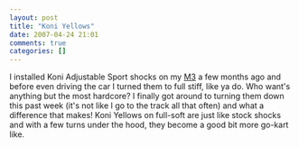 ```yaml
---
layout: post
title: "Koni Yellows"
date: 2007-04-24 21:01
comments: true
categories: []
---
```

I installed Koni Adjustable Sport shocks on my [M3](http://gallery.dinomite.net/v/Cars/BMW_M3/) a few months ago and before even driving the car I turned them to full stiff, like ya do.  Who want's anything but the most hardcore?  I finally got around to turning them down this past week (it's not like I go to the track all that often) and what a difference that makes!  Koni Yellows on full-soft are just like stock shocks and with a few turns under the hood, they become a good bit more go-kart like.
